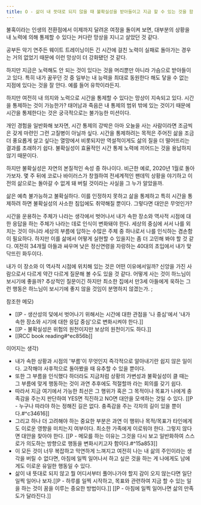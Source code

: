```yaml
---
title: O - 삶이 내 뜻대로 되지 않을 때 불확실성을 받아들이고 지금 할 수 있는 것을 함
---
```


불혹이라는 인생의 전환점에서 이제까지 달려온 여정을 돌이켜 보면, 대부분의 상황을 내 노력에 의해 통제할 수 있다는 커다란 망상을 지니고 살았던 것 같다.

공부든 악기 연주든 웨이트 트레이닝이든 긴 시간에 걸친 노력이 실패로 돌아가는 경우는 거의 없었기 때문에 이런 망상이 더 강화됐던 것 같다.

하지만 지금은 노력해도 안 되는 것이 있다는 것을 머리뿐만 아니라 가슴으로 받아들이고 있다. 특히 내가 꿈꾸던 것 중 일부는 내 능력을 최대로 동원한다 해도 닿을 수 없는 지점에 있다는 것을 잘 안다. 예를 들어 유학이라든지.

하지만 여전히 내 의지와 노력으로 시간을 통제할 수 있다는 망상이 지속되고 있다. 시간을 통제하는 것이 가능한가? 태어남과 죽음은 내 통제의 범위 밖에 있는 것이기 때문에 시간을 통제한다는 것은 궁극적으로는 불가능한 미션이다.

개인 경험을 일반화해 보자면, 시간 통제의 강박은 아마 오늘을 사는 사람이라면 조금씩은 갖게 마련인 그런 고질병이 아닐까 싶다. 시간을 통제하려는 목적은 주어진 삶을 조금 더 풍요롭게 살고 싶다는 열망에서 비롯되지만 역설적이게도 삶의 질을 더 떨어뜨리는 결과를 초래하기 쉽다. 불확실성이 효율적인 시간 통제 노력에 끼어드는 것을 용납하지 않기 때문이다.

하지만 불확실성은 자연의 본질적인 속성 중 하나이다. 비근한 예로, 2020년 1월로 돌아가보자. 몇 주 뒤에 코로나 바이러스가 창궐하여 전세계적인 팬데믹 상황을 야기하고 이전의 삶으로는 돌아갈 수 없게 돼 버릴 것이라는 사실을 그 누가 알았을까. 

삶은 예측 불가능하고 불확실하다. 이를 인정하지 못하고 삶을 통제하고 특히 시간을 통제하려 하면 불확실성의 사소한 침입에도 취약해질 뿐이다. 그렇다면 대안은 무엇인가?

시간을 운용하는 주체가 나라는 생각에서 벗어나서 내가 속한 장소와 역사적 시점에 대한 응답을 하는 주체가 나라는 데로 인식이 변화돼야 한다. 세상의 중심에 서서 나를 외치는 것이 아니라 세상의 부름에 답하는 수많은 주체 중 하나로서 나를 인식하는 겸손함이 필요하다. 하지만 이를 삶에서 어떻게 실현할 수 있을지는 좀 더 고민해 봐야 할 것 같다. 여전히 34개월 아들과 싸우며 낮은 정신연령을 자랑하는 40대의 초입에서 내가 맞닥뜨린 화두이다.

내가 이 장소와 이 역사적 시점에 위치해 있는 것은 어떤 이유에서일까? 신앙을 가진 사람으로서 다르게 약간 다르게 질문해 볼 수도 있을 것 같다. 어떻게 사는 것이 하느님이 보시기에 좋을까? 추상적인 질문이긴 하지만 최소한 집에서 만3세 아들에게 욱하는 그런 행동은 하느님이 보시기에 좋지 않을 것임이 분명하지 않겠는가. ;

참조한 메모)
- [[P - 생산성의 덫에서 벗어나기 위해서는 시간에 대한 관점을 '나 중심'에서 '내가 속한 장소와 시기에 대한 응답 중심'으로 변화시켜야 한다.]]
- [[P - 불확실성은 위험의 원천이지만 보상의 원천이기도 하다.]]
- [[RCC book reading#^ec856b]]

이어지는 생각)
- 내가 속한 상황과 시점의 '부름'이 무엇인지 즉각적으로 알아내기란 쉽지 않은 일이다. 고작해야 사후적으로 돌아봤을 때 유추할 수 있을 뿐이다.
- 또한 그 부름을 인식했다 하더라도 지금처럼 상황의 가변성과 불확실성이 클 때는 그 부름에 맞게 행동하는 것이 과연 추후에도 적절할까 라는 회의를 갖기 쉽다.
- 따라서 지금 여기에서 가능한 최선은 그 행위가 혹은 그 목적이나 목표가 나에게 충족감을 주는지 판단하여 YES면 직진하고 NO면 대안을 모색하는 것일 수 있다. [[P - 누구나 따라야 하는 정해진 길은 없다. 충족감을 주는 각자의 길이 있을 뿐이다.#^c34616]]
- 그리고 하나 더 고려해야 하는 중요한 부분은 과연 이 행위나 목적/목표가 타인에게도 이로운 영향을 미치는지 여부이다. 최소한 가족에게 이로워야 한다. 그렇지 않다면 대안을 찾아야 한다. [[P - 메모를 하는 이유는 그것을 다시 보고 일반화하여 스스로가 의도하는 방향으로 행동을 변화시키고자 함이다.#^15a853]]
- 이 모든 것이 너무 복잡하고 막연하게 느껴지고 여전히 나는 내 삶의 주인이라는 생각을 버릴 수 없다면, 아침에 일찍 일어나서 하고 싶은 것을 하는 게 나에게도 남에게도 이로운 유일한 행동일 수 있다. 
- 삶이 내 뜻대로 되지 않고 뭘 어디서부터 풀어나가야 할지 감이 오지 않는다면 일단 일찍 일어나 보자.[[P - 하루를 일찍 시작하고, 목표와 관련하여 지금 할 수 있는 일을 하는 것이 꿈을 이루는 중요한 방법이다.]] [[P - 아침에 일찍 일어나면 삶의 만족도가 달라진다.]]









